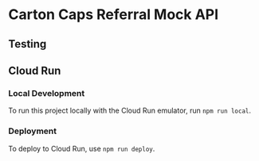 # Carton Caps Referral Mock API

## Testing

## Cloud Run

### Local Development

To run this project locally with the Cloud Run emulator, run `npm run local`.

### Deployment

To deploy to Cloud Run, use `npm run deploy`. 